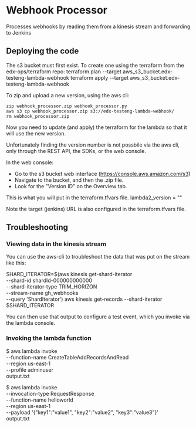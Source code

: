 # Webhook Processor

Processes webhooks by reading them from a kinesis stream and forwarding to Jenkins

## Deploying the code

The s3 bucket must first exist.
To create one using the terraform from the edx-ops/terraform repo:
terraform plan --target aws_s3_bucket.edx-testeng-lambda-webhook
terraform apply --target aws_s3_bucket.edx-testeng-lambda-webhook

To zip and upload a new version, using the aws cli:
```
zip webhook_processor.zip webhook_processor.py
aws s3 cp webhook_processor.zip s3://edx-testeng-lambda-webhook/
rm webhook_processor.zip
```

Now you need to update (and apply) the terraform for the lambda
so that it will use the new version.

Unfortunately finding the version number is not possbile via the aws cli,
only through the REST API, the SDKs, or the web console.

In the web console:
* Go to the s3 bucket web interface (https://console.aws.amazon.com/s3)
* Navigate to the bucket, and then the .zip file.
* Look for the "Version ID" on the Overview tab.

This is what you will put in the terraform.tfvars file.
  lambda2_version = "<the new version id>"

Note the target (jenkins) URL is also configured in the terraform.tfvars file.

## Troubleshooting

### Viewing data in the kinesis stream
You can use the aws-cli to troubleshoot the data that was
put on the stream like this:

SHARD_ITERATOR=$(aws kinesis get-shard-iterator \
   --shard-id shardId-000000000000 \
   --shard-iterator-type TRIM_HORIZON \
   --stream-name gh_webhooks \
   --query 'ShardIterator')
aws kinesis get-records --shard-iterator $SHARD_ITERATOR

You can then use that output to configure a test event, which you invoke
via the lambda console.

### Invoking the lambda function
$ aws lambda invoke \
--function-name CreateTableAddRecordsAndRead  \
--region us-east-1 \
--profile adminuser \
output.txt


$ aws lambda invoke \
--invocation-type RequestResponse \
--function-name helloworld \
--region us-east-1 \
--payload '{"key1":"value1", "key2":"value2", "key3":"value3"}' \
output.txt

